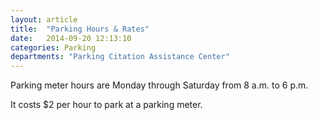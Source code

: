 ```yaml
---
layout: article
title:  "Parking Hours & Rates"
date:   2014-09-20 12:13:10
categories: Parking
departments: "Parking Citation Assistance Center"
---
```


Parking meter hours are Monday through Saturday from 8 a.m. to 6 p.m.

It costs $2 per hour to park at a parking meter.